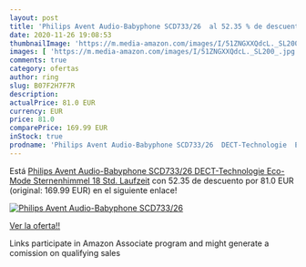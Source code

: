```yaml
---
layout: post
title: 'Philips Avent Audio-Babyphone SCD733/26  al 52.35 % de descuento'
date: 2020-11-26 19:08:53
thumbnailImage: 'https://m.media-amazon.com/images/I/51ZNGXXQdcL._SL200_.jpg'
images: [ 'https://m.media-amazon.com/images/I/51ZNGXXQdcL._SL200_.jpg' ]
comments: true
category: ofertas
author: ring
slug: B07F2H7F7R
description:
actualPrice: 81.0 EUR
currency: EUR
price: 81.0
comparePrice: 169.99 EUR
inStock: true
prodname: 'Philips Avent Audio-Babyphone SCD733/26  DECT-Technologie  Eco-Mode  Sternenhimmel  18 Std. Laufzeit'
---
```


Está [Philips Avent Audio-Babyphone SCD733/26  DECT-Technologie  Eco-Mode  Sternenhimmel  18 Std. Laufzeit](https://www.amazon.de/dp/B07F2H7F7R/?tag=tolees0ca-21) con 52.35 de descuento por 81.0 EUR (original: 169.99 EUR) en el siguiente enlace!

[![Philips Avent Audio-Babyphone SCD733/26 ](https://m.media-amazon.com/images/I/51ZNGXXQdcL._SL200_.jpg)](https://www.amazon.de/dp/B07F2H7F7R/?tag=tolees0ca-21)

[Ver la oferta!!](https://www.amazon.de/dp/B07F2H7F7R/?tag=tolees0ca-21)

Links participate in Amazon Associate program and might generate a comission on qualifying sales



